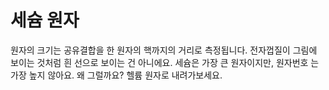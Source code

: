 # 세슘 원자

원자의 크기는 공유결합을 한 원자의 핵까지의 거리로 측정됩니다. 전자껍질이 그림에
보이는 것처럼 흰 선으로 보이는 건 아니에요. 세슘은 가장 큰 원자이지만, 원자번호
는 가장 높지 않아요. 왜 그럴까요? 헬륨 원자로 내려가보세요.
